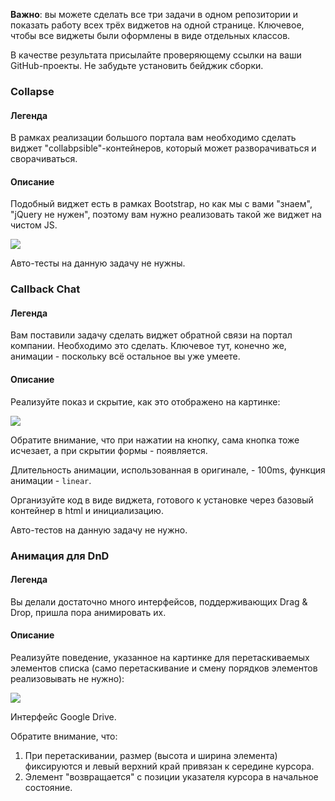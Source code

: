 **Важно**: вы можете сделать все три задачи в одном репозитории и показать работу всех трёх виджетов на одной странице. Ключевое, чтобы все виджеты были оформлены в виде отдельных классов.

В качестве результата присылайте проверяющему ссылки на ваши GitHub-проекты. Не забудьте установить бейджик сборки.

### Collapse

#### Легенда

В рамках реализации большого портала вам необходимо сделать виджет "collabpsible"-контейнеров, который может разворачиваться и сворачиваться.

#### Описание

Подобный виджет есть в рамках Bootstrap, но как мы с вами "знаем", "jQuery не нужен", поэтому вам нужно реализовать такой же виджет на чистом JS.

![](https://i.imgur.com/4qqXiu7.gif)

Авто-тесты на данную задачу не нужны.

### Callback Chat

#### Легенда

Вам поставили задачу сделать виджет обратной связи на портал компании. Необходимо это сделать. Ключевое тут, конечно же, анимации - поскольку всё остальное вы уже умеете.

#### Описание

Реализуйте показ и скрытие, как это отображено на картинке:

![](https://i.imgur.com/oiwF6zj.gif)

Обратите внимание, что при нажатии на кнопку, сама кнопка тоже исчезает, а при скрытии формы - появляется.

Длительность анимации, использованная в оригинале, - 100ms, функция анимации - `linear`.

Организуйте код в виде виджета, готового к установке через базовый контейнер в html и инициализацию.

Авто-тестов на данную задачу не нужно.

### Анимация для DnD

#### Легенда

Вы делали достаточно много интерфейсов, поддерживающих Drag & Drop, пришла пора анимировать их.

#### Описание

Реализуйте поведение, указанное на картинке для перетаскиваемых элементов списка (само перетаскивание и смену порядков элементов реализовывать не нужно):

![](https://i.imgur.com/zkHnVxz.gif)

Интерфейс Google Drive.

Обратите внимание, что:
1. При перетаскивании, размер (высота и ширина элемента) фиксируются и левый верхний край привязан к середине курсора.
1. Элемент "возвращается" с позиции указателя курсора в начальное состояние.
